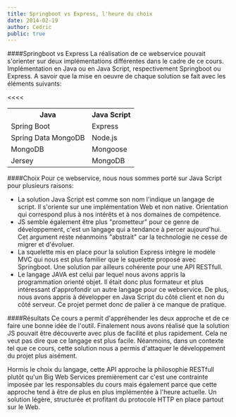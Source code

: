 ```yaml
---
title: Springboot vs Express, l'heure du choix
date: 2014-02-19
author: Cedric
public: true
---
```


####Springboot vs Express
La réalisation de ce webservice pouvait s'orienter sur deux implémentations différentes dans le cadre de ce cours.
Implémentation en Java ou en Java Script, respectivement Springboot ou Express.
A savoir que la mise en oeuvre de chaque solution se fait avec les éléments suivants:
<table class="tableizer-table">
<tbody><tr class="tableizer-firstrow"><th>Java</th><th>Java Script</th></tr>
<tr><td>Spring Boot</td><td>Express</td><</tr>
<tr><td>Spring Data MongoDB</td><td>Node.js</td><</tr>
<tr><td>MongoDB</td><td>Mongoose</td><</tr>
<tr><td>Jersey</td><td>MongoDB</td><</tr></tbody>
</table>

####Choix
Pour ce webservice, nous nous sommes porté sur Java Script pour plusieurs raisons:
- La solution Java Script est comme son nom l'indique un langage de script. Il s'oriente sur une implémentation Web et non native. Orientation qui correspond plus à nos intérêts et à nos domaines de compétence.
- JS semble également être plus "prometteur" pour ce genre de développement, c'est un langage qui a tendance à percer aujourd'hui. Cet argument reste néanmoins "abstrait" car la technologie ne cesse de migrer et d'évoluer.
- La squelette mis en place pour la solution Express intègre le modèle MVC qui nous est plus familier que le squelette proposé avec Springboot. Une solution par ailleurs cohérente pour une API RESTfull.
- Le langage JAVA est celui par lequel nous avons appris la programmation orienté objet. Il était donc plus formateur et plus intéressant d'approfondir un autre langage pour ce webservice. De plus, nous avons appris à développer en Java Script du côté client et non du côté serveur. Ce projet permet donc de palier à ce manque de pratique.


####Résultats
Ce cours a permit d'appréhender les deux approche et de ce faire une bonne idée de l'outil.
Finalement nous avons réalisé que la solution JS pouvait être découverte avec plus de facilité et plus rapidement. Cela ne veut pas dire que ce langage est plus facile. Néanmoins, dans un contexte tel que ce cours, cette solution nous a permis d'attaquer le développement du projet plus aisément.

Hormis le choix du langage, cette API approche la philosophie RESTfull plutôt qu'un Big Web Services premièrement car c'est une contrainte imposée par les responsables du cours mais également parce que cette approche tend à être de plus en plus implémentée à l'heure actuelle. Un solution légère, structurée et profitant du protocole HTTP en place partout sur le Web.


